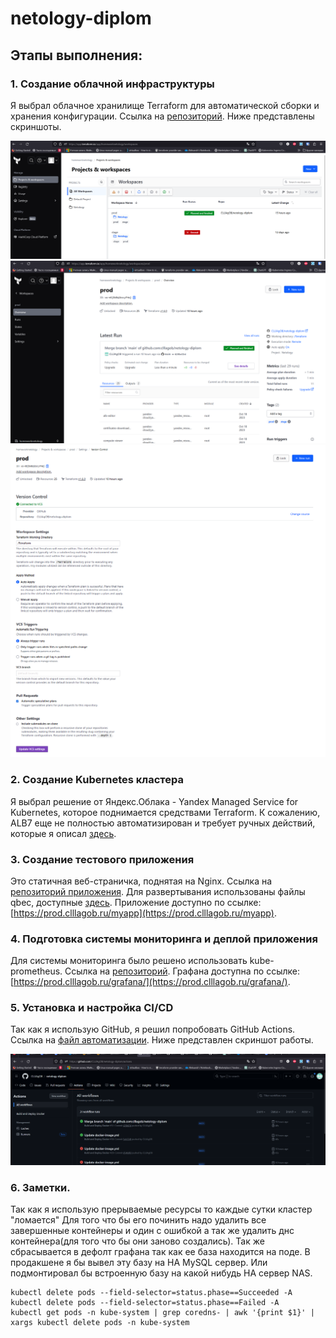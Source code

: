# netology-diplom

## Этапы выполнения:

### 1. Создание облачной инфраструктуры

Я выбрал облачное хранилище Terraform для автоматической сборки и хранения конфигурации. Ссылка на [репозиторий](https://github.com/CLLlAgOB/netology-diplom/tree/main/Terraform). Ниже представлены скриншоты.

![скрин](img/d00.png)
![скрин](img/d01.png)
![скрин](img/d03.png)

### 2. Создание Kubernetes кластера

Я выбрал решение от Яндекс.Облака - Yandex Managed Service for Kubernetes, которое поднимается средствами Terraform. К сожалению, ALB7 еще не полностью автоматизирован и требует ручных действий, которые я описал [здесь](https://github.com/CLLlAgOB/netology-diplom/tree/main/Ingress%26ALB).

### 3. Создание тестового приложения

Это статичная веб-страничка, поднятая на Nginx. Ссылка на [репозиторий приложения](https://github.com/CLLlAgOB/netology-diplom/tree/main/Docker). Для развертывания использованы файлы qbec, доступные [здесь](https://github.com/CLLlAgOB/netology-diplom/tree/main/qbec/website). Приложение доступно по ссылке: [https://prod.clllagob.ru/myapp](https://prod.clllagob.ru/myapp).

### 4. Подготовка системы мониторинга и деплой приложения

Для системы мониторинга было решено использовать kube-prometheus. Ссылка на [репозиторий](https://github.com/CLLlAgOB/netology-diplom/tree/main/Monitoring). Графана доступна по ссылке: [https://prod.clllagob.ru/grafana/](https://prod.clllagob.ru/grafana/).

### 5. Установка и настройка CI/CD

Так как я использую GitHub, я решил попробовать GitHub Actions. Ссылка на [файл автоматизации](https://github.com/CLLlAgOB/netology-diplom/blob/main/.github/workflows/docker-image.yml). Ниже представлен скриншот работы.

![скрин](img/d02.png)


### 6. Заметки.

Так как я использую прерываемые ресурсы то каждые сутки кластер "ломается"
Для того что бы его починить надо удалить все завершенные контейнеры и один с ошибкой а так же удалить днс контейнера(для того что бы они заново создались).
Так же сбрасывается в дефолт графана так как ее база находится на поде. В продакшене я бы вывел эту базу на HA MySQL сервер. Или подмонтировал бы встроенную базу на какой нибудь HA сервер NAS.

```shell
kubectl delete pods --field-selector=status.phase==Succeeded -A
kubectl delete pods --field-selector=status.phase==Failed -A
kubectl get pods -n kube-system | grep coredns- | awk '{print $1}' | xargs kubectl delete pods -n kube-system
```